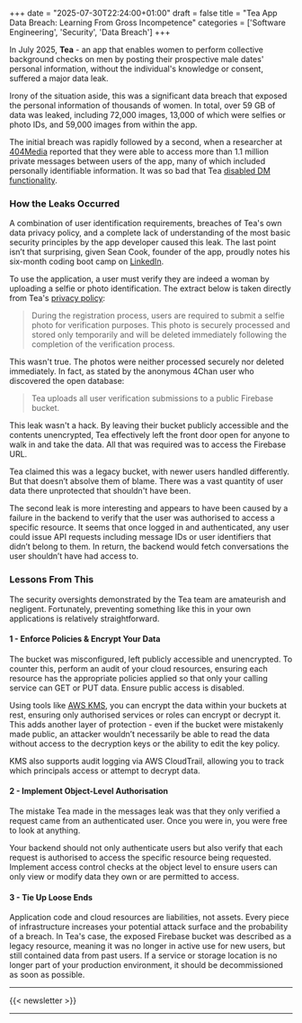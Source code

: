 +++
date = "2025-07-30T22:24:00+01:00"
draft = false
title = "Tea App Data Breach: Learning From Gross Incompetence"
categories = ['Software Engineering', 'Security', 'Data Breach']
+++

In July 2025, **Tea** - an app that enables women to perform collective background checks on men by posting their prospective male dates' personal information, without the individual's knowledge or consent, suffered a major data leak.

Irony of the situation aside, this was a significant data breach that exposed the personal information of thousands of women. In total, over 59 GB of data was leaked, including 72,000 images, 13,000 of which were selfies or photo IDs, and 59,000 images from within the app.

The initial breach was rapidly followed by a second, when a researcher at [404Media](https://www.404media.co/a-second-tea-breach-reveals-users-dms-about-abortions-and-cheating/) reported that they were able to access more than 1.1 million private messages between users of the app, many of which included personally identifiable information. It was so bad that Tea [disabled DM functionality](https://www.404media.co/tea-app-turns-off-dms-after-exposing-messages-about-abortions-cheating/).

### How the Leaks Occurred

A combination of user identification requirements, breaches of Tea's own data privacy policy, and a complete lack of understanding of the most basic security principles by the app developer caused this leak. The last point isn’t that surprising, given Sean Cook, founder of the app, proudly notes his six-month coding boot camp on [LinkedIn](https://www.linkedin.com/in/seancook1/).

To use the application, a user must verify they are indeed a woman by uploading a selfie or photo identification. The extract below is taken directly from Tea's [privacy policy](https://www.teaforwomen.com/privacy):

> During the registration process, users are required to submit a selfie photo for verification purposes. This photo is securely processed and stored only temporarily and will be deleted immediately following the completion of the verification process.

This wasn't true. The photos were neither processed securely nor deleted immediately. In fact, as stated by the anonymous 4Chan user who discovered the open database:

> Tea uploads all user verification submissions to a public Firebase bucket.

This leak wasn't a hack. By leaving their bucket publicly accessible and the contents unencrypted, Tea effectively left the front door open for anyone to walk in and take the data. All that was required was to access the Firebase URL.

Tea claimed this was a legacy bucket, with newer users handled differently. But that doesn’t absolve them of blame. There was a vast quantity of user data there unprotected that shouldn't have been.

The second leak is more interesting and appears to have been caused by a failure in the backend to verify that the user was authorised to access a specific resource. It seems that once logged in and authenticated, any user could issue API requests including message IDs or user identifiers that didn’t belong to them. In return, the backend would fetch conversations the user shouldn’t have had access to.

### Lessons From This

The security oversights demonstrated by the Tea team are amateurish and negligent. Fortunately, preventing something like this in your own applications is relatively straightforward.

#### 1 - Enforce Policies & Encrypt Your Data

The bucket was misconfigured, left publicly accessible and unencrypted. To counter this, perform an audit of your cloud resources, ensuring each resource has the appropriate policies applied so that only your calling service can GET or PUT data. Ensure public access is disabled.

Using tools like [AWS KMS](https://aws.amazon.com/kms/), you can encrypt the data within your buckets at rest, ensuring only authorised services or roles can encrypt or decrypt it. This adds another layer of protection - even if the bucket were mistakenly made public, an attacker wouldn’t necessarily be able to read the data without access to the decryption keys or the ability to edit the key policy.

KMS also supports audit logging via AWS CloudTrail, allowing you to track which principals access or attempt to decrypt data.

#### 2 - Implement Object-Level Authorisation

The mistake Tea made in the messages leak was that they only verified a request came from an authenticated user. Once you were in, you were free to look at anything.

Your backend should not only authenticate users but also verify that each request is authorised to access the specific resource being requested. Implement access control checks at the object level to ensure users can only view or modify data they own or are permitted to access.

#### 3 - Tie Up Loose Ends

Application code and cloud resources are liabilities, not assets. Every piece of infrastructure increases your potential attack surface and the probability of a breach. In Tea's case, the exposed Firebase bucket was described as a legacy resource, meaning it was no longer in active use for new users, but still contained data from past users. If a service or storage location is no longer part of your production environment, it should be decommissioned as soon as possible.

---

{{< newsletter >}}

---
